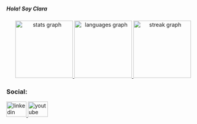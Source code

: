 ##### Hola! Soy Clara


<div align="center">
  <a href="#">
  <img src="https://github-readme-stats.vercel.app/api?username=CBujeda&hide_title=false&hide_rank=false&show_icons=true&include_all_commits=true&count_private=true&disable_animations=false&theme=dracula&locale=es&hide_border=true&order=1" height="150" alt="stats graph" />
  <img src="https://github-readme-stats.vercel.app/api/top-langs?username=CBujeda&locale=es&hide_title=false&layout=compact&card_width=320&langs_count=100&theme=dracula&hide_border=true&order=2" height="150" alt="languages graph" />
  <img src="https://streak-stats.demolab.com?user=CBujeda&locale=es&mode=daily&theme=dracula&hide_border=true&border_radius=5&date_format=j/n[/Y]&order=3" height="150" alt="streak graph"  /></a>
</div>
<!--

<div align="center">
  <img src="https://github-readme-stats.vercel.app/api?username=CBujeda&hide_title=false&hide_rank=false&show_icons=true&include_all_commits=true&count_private=true&disable_animations=false&theme=dracula&locale=es&hide_border=true&order=1" height="150" alt="stats graph" /> <br>
  <img src="https://github-readme-stats.vercel.app/api/top-langs?username=CBujeda&locale=es&hide_title=false&layout=compact&card_width=320&langs_count=100&theme=dracula&hide_border=true&order=2" height="200" alt="languages graph" /> <br>
  <img src="https://streak-stats.demolab.com?user=CBujeda&locale=es&mode=daily&theme=dracula&hide_border=true&border_radius=5&date_format=j/n[/Y]&order=3" height="150" alt="streak graph"  />
</div>
-->


  
  ###
<h3 align="left">Social:</h3>
  <div align="left">
  <a href="https://es.linkedin.com/in/clara-bujeda" target="_blank">
    <img src="https://raw.githubusercontent.com/maurodesouza/profile-readme-generator/master/src/assets/icons/social/linkedin/default.svg" width="52" height="40" alt="linkedin logo"  />
  </a>
  <a href="https://youtube.com/@clarabujeda" target="_blank">
    <img src="https://raw.githubusercontent.com/maurodesouza/profile-readme-generator/master/src/assets/icons/social/youtube/default.svg" width="52" height="40" alt="youtube logo"  />
  </a>
</div>
